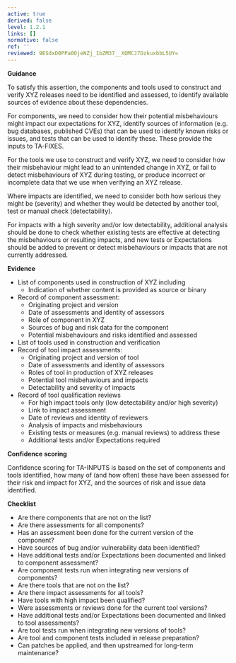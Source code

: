 ```yaml
---
active: true
derived: false
level: 1.2.1
links: []
normative: false
ref: ''
reviewed: 9ESdxD0PPa0OjeNZj_1bZM37__XOMCJ7DzkuxbbL5UY=
---
```


**Guidance**

To satisfy this assertion, the components and tools used to construct and verify
XYZ releases need to be identified and assessed, to identify available sources
of evidence about these dependencies.

For components, we need to consider how their potential misbehaviours might
impact our expectations for XYZ, identify sources of information (e.g. bug
databases, published CVEs) that can be used to identify known risks or issues,
and tests that can be used to identify these. These provide the inputs to
TA-FIXES.

For the tools we use to construct and verify XYZ, we need to consider how
their misbehaviour might lead to an unintended change in XYZ, or fail to detect
misbehaviours of XYZ during testing, or produce incorrect or incomplete data
that we use when verifying an XYZ release.

Where impacts are identified, we need to consider both how serious they might be
(severity) and whether they would be detected by another tool, test or manual
check (detectability).

For impacts with a high severity and/or low detectability, additional analysis
should be done to check whether existing tests are effective at detecting the
misbehaviours or resulting impacts, and new tests or Expectations should be added
to prevent or detect misbehaviours or impacts that are not currently addressed.

**Evidence**

- List of components used in construction of XYZ including
  - Indication of whether content is provided as source or binary
- Record of component assessment:
  - Originating project and version
  - Date of assessments and identity of assessors
  - Role of component in XYZ
  - Sources of bug and risk data for the component
  - Potential misbehaviours and risks identified and assessed
- List of tools used in construction and verification
- Record of tool impact assessments:
  - Originating project and version of tool
  - Date of assessments and identity of assessors
  - Roles of tool in production of XYZ releases
  - Potential tool misbehaviours and impacts
  - Detectability and severity of impacts
- Record of tool qualification reviews
  - For high impact tools only (low detectability and/or high severity)
  - Link to impact assessment
  - Date of reviews and identity of reviewers
  - Analysis of impacts and misbehaviours
  - Existing tests or measures (e.g. manual reviews) to address these
  - Additional tests and/or Expectations required

**Confidence scoring**

Confidence scoring for TA-INPUTS is based on the set of components and tools
identified, how many of (and how often) these have been assessed for their risk
and impact for XYZ, and the sources of risk and issue data identified.

**Checklist**

- Are there components that are not on the list?
- Are there assessments for all components?
- Has an assessment been done for the current version of the component?
- Have sources of bug and/or vulnerability data been identified?
- Have additional tests and/or Expectations been documented and linked to
  component assessment?
- Are component tests run when integrating new versions of components?
- Are there tools that are not on the list?
- Are there impact assessments for all tools?
- Have tools with high impact been qualified?
- Were assessments or reviews done for the current tool versions?
- Have additional tests and/or Expectations been documented and linked to
  tool assessments?
- Are tool tests run when integrating new versions of tools?
- Are tool and component tests included in release preparation?
- Can patches be applied, and then upstreamed for long-term maintenance?
